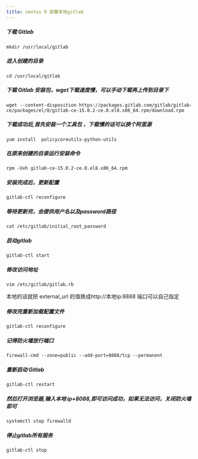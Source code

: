 ```yaml
---
title: centos 9 部署本地gitlab
---
```




##### 下载 Gitlab

```
mkdir /usr/local/gitlab
```

##### 进入创建的目录

```
cd /usr/local/gitlab
```

##### 下载 Gitlab 安装包，wget下载速度慢，可以手动下载再上传到目录下

```
wget --content-disposition https://packages.gitlab.com/gitlab/gitlab-ce/packages/el/8/gitlab-ce-15.0.2-ce.0.el8.x86_64.rpm/download.rpm
```

##### 下载成功后,首先安装一个工具包 ，下载慢的话可以换个阿里源

```
yum install  policycoreutils-python-utils
```

##### 在原来创建的目录运行安装命令

```
rpm -Uvh gitlab-ce-15.0.2-ce.0.el8.x86_64.rpm
```

##### 安装完成后，更新配置

```
gitlab-ctl reconfigure
```

##### 等待更新完，会提供用户名以及password路径

```
cat /etc/gitlab/initial_root_password
```

##### 启动gitlab

```
gitlab-ctl start
```

##### 修改访问地址

```
vim /etc/gitlab/gitlab.rb
```

本地的话就把 external_url 的值换成http://本地ip:8888   端口可以自己指定

##### 修改完重新加载配置文件

```
gitlab-ctl reconfigure
```

##### 记得防火墙放行端口

```
firewall-cmd --zone=public --add-port=8088/tcp --permanent
```

##### 重新启动 Gitlab

```
gitlab-ctl restart
```

##### 然后打开浏览器,输入本地 ip+8088,即可访问成功，如果无法访问，关闭防火墙即可

```
systemctl stop firewalld
```

##### 停止gitlab所有服务

```bash
gitlab-ctl stop
```
